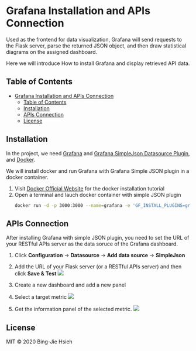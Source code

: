 # Grafana Installation and APIs Connection

Used as the frontend for data visualization, Grafana will send requests to the Flask server, parse the returned JSON object, and then draw statistical diagrams on the assigned dashboard.

Here we will introduce How to install Grafana and display retrieved API data.

## Table of Contents

- [Grafana Installation and APIs Connection](#grafana-installation-and-apis-connection)
  - [Table of Contents](#table-of-contents)
  - [Installation](#installation)
  - [APIs Connection](#apis-connection)
  - [License](#license)

## Installation

In the project, we need [Grafana](https://grafana.com/) and [Grafana SimpleJson Datasource Plugin](https://grafana.com/grafana/plugins/grafana-simple-json-datasource), and [Docker](https://www.docker.com/).

We will install docker and run Grafana with Grafana Simple JSON plugin in a docker container.

1. Visit [Docker Official Website](https://www.docker.com/) for the docker installation tutorial
2. Open a terminal and lauch docker container with simple JSON plugin
    ```sh 
    docker run -d -p 3000:3000 --name=grafana -e 'GF_INSTALL_PLUGINS=grafana-simple-json-datasource' grafana/grafana
    ```

## APIs Connection

After installing Grafana with simple JSON plugin, you need to set the URL of your RESTful APIs server as the data soruce of the Grafana dashboard.

1. Click **Configuration** -> **Datasource** -> **Add data source** -> **SimpleJson**

2. Add the URL of your Flask server (or a RESTful APIs server) and then click **Save & Test**
![](https://i.imgur.com/1flzTRt.png)

3. Create a new dashboard and add a new panel

4. Select a target metric
![](https://i.imgur.com/VQG9EGb.png)

5. Get the information panel of the selected metric.
![](https://i.imgur.com/DJK0Ecu.png)

## License

MIT © 2020 Bing-Jie Hsieh
